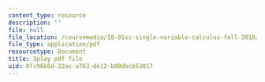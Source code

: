 ```yaml
---
content_type: resource
description: ''
file: null
file_location: /coursemedia/18-01sc-single-variable-calculus-fall-2010/8fc96b6d22aca763de12b80dbcb53817_CXKoCMVqM9s.pdf
file_type: application/pdf
resourcetype: Document
title: 3play pdf file
uid: 8fc96b6d-22ac-a763-de12-b80dbcb53817
---
```

